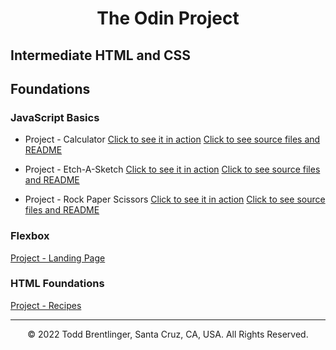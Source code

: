 <h1 align="center">The Odin Project</h1>

## Intermediate HTML and CSS

## Foundations

### JavaScript Basics

- Project - Calculator
[Click to see it in action](https://toddbrentlinger.github.io/odin-project/foundations/javascript-basics/project-calculator/)
[Click to see source files and README](foundations/javascript-basics/project-calculator)

- Project - Etch-A-Sketch
[Click to see it in action](https://toddbrentlinger.github.io/odin-project/foundations/javascript-basics/project-etch-a-sketch/)
[Click to see source files and README](foundations/javascript-basics/project-etch-a-sketch)

- Project - Rock Paper Scissors
[Click to see it in action](https://toddbrentlinger.github.io/odin-project/foundations/javascript-basics/project-rock-paper-scissors/)
[Click to see source files and README](foundations/javascript-basics/project-rock-paper-scissors)

### Flexbox

[Project - Landing Page](https://toddbrentlinger.github.io/odin-project/foundations/flexbox/project-landing-page/)

### HTML Foundations

[Project - Recipes](https://toddbrentlinger.github.io/odin-project/foundations/html-foundations/project-recipes/)

- - -
<p align="center">© 2022 Todd Brentlinger, Santa Cruz, CA, USA. All Rights Reserved.</p>